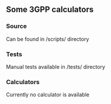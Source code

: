## Some 3GPP calculators

### Source

Can be found in /scripts/ directory

### Tests

Manual tests available in /tests/ directory

### Calculators

Currently no calculator is available
